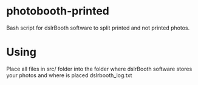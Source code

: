 # photobooth-printed
Bash script for dslrBooth software to split printed and not printed photos.

# Using
Place all files in src/ folder into the folder where dslrBooth software stores your photos and where is placed dslrbooth_log.txt